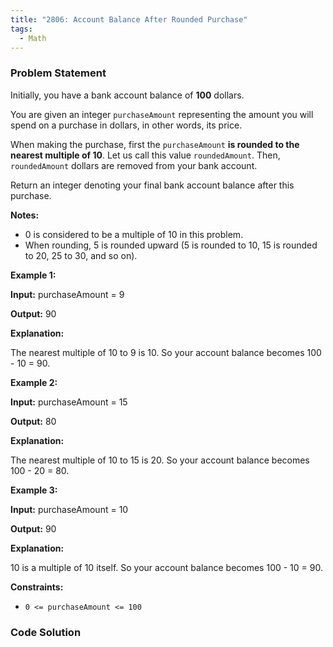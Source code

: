 ```yaml
---
title: "2806: Account Balance After Rounded Purchase"
tags:
  - Math
---
```

### Problem Statement

<p>Initially, you have a bank account balance of <strong>100</strong> dollars.</p>

<p>You are given an integer <code>purchaseAmount</code> representing the amount you will spend on a purchase in dollars, in other words, its price.</p>

<p>When making the purchase, first the <code>purchaseAmount</code> <strong>is rounded to the nearest multiple of 10</strong>. Let us call this value <code>roundedAmount</code>. Then, <code>roundedAmount</code> dollars are removed from your bank account.</p>

<p>Return an integer denoting your final bank account balance after this purchase.</p>

<p><strong>Notes:</strong></p>

<ul>
	<li>0 is considered to be a multiple of 10 in this problem.</li>
	<li>When rounding, 5 is rounded upward (5 is rounded to 10, 15 is rounded to 20, 25 to 30, and so on).</li>
</ul>


<p><strong class="example">Example 1:</strong></p>

<div class="example-block">
<p><strong>Input:</strong> <span class="example-io">purchaseAmount = 9</span></p>

<p><strong>Output:</strong> <span class="example-io">90</span></p>

<p><strong>Explanation:</strong></p>

<p>The nearest multiple of 10 to 9 is 10. So your account balance becomes 100 - 10 = 90.</p>
</div>

<p><strong class="example">Example 2:</strong></p>

<div class="example-block">
<p><strong>Input:</strong> <span class="example-io">purchaseAmount = 15</span></p>

<p><strong>Output:</strong> <span class="example-io">80</span></p>

<p><strong>Explanation:</strong></p>

<p>The nearest multiple of 10 to 15 is 20. So your account balance becomes 100 - 20 = 80.</p>
</div>

<p><strong class="example">Example 3:</strong></p>

<div class="example-block">
<p><strong>Input:</strong> <span class="example-io">purchaseAmount = 10</span></p>

<p><strong>Output:</strong> <span class="example-io">90</span></p>

<p><strong>Explanation:</strong></p>

<p>10 is a multiple of 10 itself. So your account balance becomes 100 - 10 = 90.</p>
</div>


<p><strong>Constraints:</strong></p>

<ul>
	<li><code>0 &lt;= purchaseAmount &lt;= 100</code></li>
</ul>


### Code Solution

```python

```
